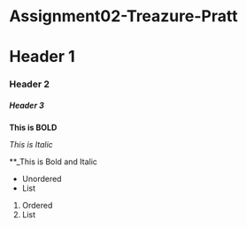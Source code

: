 # Assignment02-Treazure-Pratt

# Header 1

### Header 2

##### Header 3

**This is BOLD**

_This is Italic_

**_This is Bold and Italic

- Unordered
- List

1. Ordered
2. List
